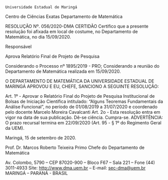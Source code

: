 	

	Universidade Estadual de Maringá
Centro de Ciências Exatas
Departamento de Matemática
	




RESOLUÇÃO Nº. 056/2020-DMA
	CERTIDÃO
Certifico que a presente resolução foi afixada em local de costume, no Departamento de Matemática, no dia 15/09/2020.


Responsável





Aprova
Relatório Final de
Projeto de Pesquisa



Considerando o Processo nº 1895/2019 - PRO;
Considerando a reunião do Departamento de Matemática realizada em 15/09/2020.

O DEPARTAMENTO DE MATEMÁTICA DA UNIVERSIDADE ESTADUAL DE MARINGÁ APROVOU E EU, CHEFE, SANCIONO A SEGUINTE RESOLUÇÃO:

Art. 1º - Aprovar o Relatório Final do Projeto de Pesquisa Institucional de Bolsas de Iniciação Científica intitulado: “Alguns Teoremas Fundamentais da Análise Funcional”, no período de 01/08/2019 a 31/07/2020 e coordenado pelo docente Marcelo Moreira Cavalcanti
Art. 2o - Esta resolução entra em vigor na data de sua publicação.
Dê-se ciência.
Cumpra-se.
	ADVERTÊNCIA:
O prazo recursal termina em 22/09/2020 (Art. 95 - § 1º do Regimento Geral da UEM).



						
Maringá, 15 de setembro de 2020.

            

                         
Prof. Dr. Marcos Roberto Teixeira Primo
 Chefe do Departamento de Matemática

Av. Colombo, 5790 – CEP 87020-900 – Bloco F67 – Sala 221 – Fone (44) 3011-4933
Site: http://www.dma.uem.br – E-mail: sec-dma@uem.br
MARINGÁ – PARANÁ - BRASIL

